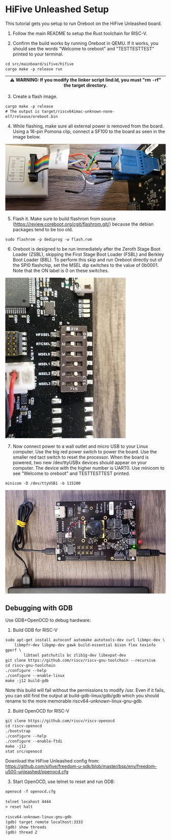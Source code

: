 # HiFive Unleashed Setup

This tutorial gets you setup to run Oreboot on the HiFive Unleashed board.

1. Follow the main README to setup the Rust toolchain for RISC-V.

2. Confirm the build works by running Oreboot in QEMU. If it works, you should
   see the words "Welcome to oreboot" and "TESTTESTTEST" printed to your
   terminal.

```
cd src/mainboard/sifive/hifive
cargo make -p release run
```

| ⚠️ **WARNING:** If you modify the linker script lind.ld, you must "rm -rf" the target directory. |
| --- |

3. Create a flash image.

```
cargo make -p release
# The output is target/riscv64imac-unknown-none-elf/release/oreboot.bin
```

4. While flashing, make sure all external power is removed from the board.
   Using a 16-pin Pomona clip, connect a SF100 to the board as seen in the
   image below.

![Dediprog](dediprog.jpg)

5. Flash it. Make sure to build flashrom from source (https://review.coreboot.org/cgit/flashrom.git/) because the debian packages tend to be too old.

```
sudo flashrom -p dediprog -w flash.rom
```

6. Oreboot is designed to be run immediately after the Zeroth Stage Boot Loader
   (ZSBL), skipping the First Stage Boot Loader (FSBL) and Berkley Boot Loader
   (BBL). To perform this skip and run Oreboot directly out of the SPI0
   flashchip, set the MSEL dip switches to the value of 0b0001. Note that the
   ON label is 0 on these switches.

![MSEL](msel.jpg)

7. Now connect power to a wall outlet and micro USB to your Linux computer. Use
   the big red power switch to power the board. Use the smaller red tact switch
   to reset the processor. When the board is powered, two new /dev/ttyUSBx
   devices should appear on your computer. The device with the higher number is
   UART0. Use minicom to see "Welcome to oreboot" and TESTTESTTEST printed.

```
minicom -D /dev/ttyUSB1 -b 115200
```

![USB](usb.jpg)


## Debugging with GDB

Use GDB+OpenOCD to debug hardware:

1. Build GDB for RISC-V

```
sudo apt-get install autoconf automake autotools-dev curl libmpc-dev \
	libmpfr-dev libgmp-dev gawk build-essential bison flex texinfo gperf \
        libtool patchutils bc zlib1g-dev libexpat-dev
git clone https://github.com/riscv/riscv-gnu-toolchain --recursive
cd riscv-gnu-toolchain
./configure --help
./configure --enable-linux
make -j12 build-gdb
```

Note this build will fail without the permissions to modify /usr. Even if it
fails, you can still find the output at build-gdb-linux/gdb/gdb which you
should rename to the more memorable riscv64-unknown-linux-gnu-gdb.

2. Build OpenOCD for RISC-V

```
git clone https://github.com/riscv/riscv-openocd
cd riscv-openocd
./bootstrap
./configure --help
./configure --enable-ftdi
make -j12
stat src/openocd
```

Download the HiFive Unleashed config from: https://github.com/sifive/freedom-u-sdk/blob/master/bsp/env/freedom-u500-unleashed/openocd.cfg

3. Start OpenOCD, use telnet to reset and run GDB:

```
openocd -f openocd.cfg

telnet locahost 4444
> reset halt

riscv64-unknown-linux-gnu-gdb
(gdb) target remote localhost:3333
(gdb) show threads
(gdb) thread 2
```

